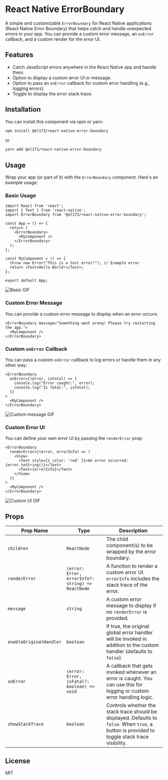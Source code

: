 # React Native ErrorBoundary

A simple and customizable `ErrorBoundary` for React Native applications (React Native Error Boundary) that helps catch and handle unexpected errors in your app. You can provide a custom error message, an `onError` callback, and a custom render for the error UI.

## Features

- Catch JavaScript errors anywhere in the React Native app and handle them.
- Option to display a custom error UI or message.
- Option to pass an `onError` callback for custom error handling (e.g., logging errors).
- Toggle to display the error stack trace.

## Installation

You can install this component via npm or yarn:

```bash
npm install @el173/react-native-error-boundary
```

or

```bash
yarn add @el173/react-native-error-boundary
```

## Usage

Wrap your app (or part of it) with the `ErrorBoundary` component. Here's an example usage:

### Basic Usage

```tsx
import React from 'react';
import { Text } from 'react-native';
import ErrorBoundary from '@el173/react-native-error-boundary';

const App = () => {
  return (
    <ErrorBoundary>
      <MyComponent />
    </ErrorBoundary>
  );
};

const MyComponent = () => {
  throw new Error("This is a test error!"); // Example error
  return <Text>Hello World!</Text>;
};

export default App;
```

![Basic GIF](https://raw.githubusercontent.com/el173/react-native-error-boundary/master/blob/demo/basic.gif)


### Custom Error Message

You can provide a custom error message to display when an error occurs:

```tsx
<ErrorBoundary message="Something went wrong! Please try restarting the app.">
  <MyComponent />
</ErrorBoundary>
```

### Custom `onError` Callback

You can pass a custom `onError` callback to log errors or handle them in any other way:

```tsx
<ErrorBoundary 
  onError={(error, isFatal) => {
    console.log("Error caught:", error);
    console.log("Is fatal:", isFatal);
  }}
>
  <MyComponent />
</ErrorBoundary>
```

![Custom message GIF](https://raw.githubusercontent.com/el173/react-native-error-boundary/master/blob/demo/customError.gif)

### Custom Error UI

You can define your own error UI by passing the `renderError` prop:

```tsx
<ErrorBoundary
  renderError={(error, errorInfo) => (
    <View>
      <Text style={{ color: 'red' }}>An error occurred: {error.toString()}</Text>
      <Text>{errorInfo}</Text>
    </View>
  )}
>
  <MyComponent />
</ErrorBoundary>
```

![Custom UI GIF](https://raw.githubusercontent.com/el173/react-native-error-boundary/master/blob/demo/customUI.gif)


## Props

| Prop Name            | Type                                                        | Description                                                                                                                                  |
|----------------------|-------------------------------------------------------------|----------------------------------------------------------------------------------------------------------------------------------------------|
| `children`           | `ReactNode`                                                  | The child component(s) to be wrapped by the error boundary.                                                                                  |
| `renderError`        | `(error: Error, errorInfo?: string) => ReactNode`            | A function to render a custom error UI. `errorInfo` includes the stack trace of the error.                                                    |
| `message`            | `string`                                                     | A custom error message to display if no `renderError` is provided.                                                                            |
| `enableOriginalHandler` | `boolean`                                                  | If true, the original global error handler will be invoked in addition to the custom handler (defaults to `false`).                           |
| `onError`            | `(error: Error, isFatal?: boolean) => void`                  | A callback that gets invoked whenever an error is caught. You can use this for logging or custom error handling logic.                        |
| `showStackTrace`       | `boolean`                                                    | Controls whether the stack trace should be displayed. Defaults to `false`. When `true`, a button is provided to toggle stack trace visibility.    |


## License

MIT